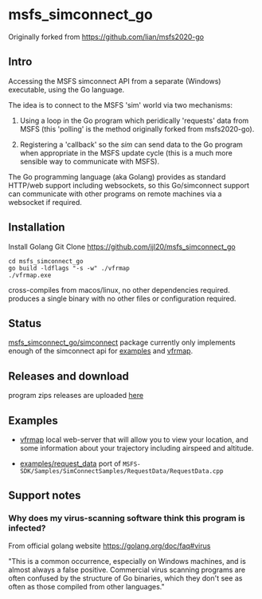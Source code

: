 # msfs_simconnect_go

Originally forked from https://github.com/lian/msfs2020-go

## Intro

Accessing the MSFS simconnect API from a separate (Windows) executable, using the Go language.

The idea is to connect to the MSFS 'sim' world via two mechanisms:

1. Using a loop in the Go program which peridically 'requests' data from MSFS (this 'polling' is the method originally
forked from msfs2020-go).

2. Registering a 'callback' so the *sim* can send data to the Go program when appropriate in the MSFS update cycle
(this is a much more sensible way to communicate with MSFS).

The Go programming language (aka Golang) provides as standard HTTP/web support including websockets, so this Go/simconnect support
can communicate with other programs on remote machines via a websocket if required.

## Installation

Install Golang
Git Clone https://github.com/ijl20/msfs_simconnect_go
```
cd msfs_simconnect_go
go build -ldflags "-s -w" ./vfrmap
./vfrmap.exe
```

cross-compiles from macos/linux, no other dependencies required. produces a single binary with no other files or configuration required.

## Status

[msfs_simconnect_go/simconnect](simconnect/) package currently only implements enough of the simconnect api for [examples](examples/) and [vfrmap](vfrmap).

## Releases and download

program zips releases are uploaded [here](https://github.com/ijl20/msfs_simconnect_go/releases)

## Examples

* [vfrmap](vfrmap/) local web-server that will allow you to view your location, and some information about your trajectory including airspeed and altitude.

* [examples/request_data](examples/request_data/) port of `MSFS-SDK/Samples/SimConnectSamples/RequestData/RequestData.cpp`

## Support notes

### Why does my virus-scanning software think this program is infected?

From official golang website https://golang.org/doc/faq#virus

"This is a common occurrence, especially on Windows machines, and is almost always a false positive.
Commercial virus scanning programs are often confused by the structure of Go binaries, which they don't
see as often as those compiled from other languages."

